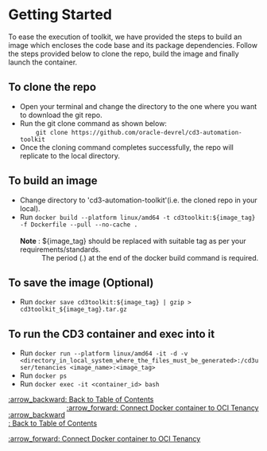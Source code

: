 # Getting Started
To ease the execution of toolkit, we have provided the steps to build an image which encloses the code base and its package dependencies. Follow the steps provided below  to clone the repo, build the image and finally launch the container.
<br>

## To clone the repo
* Open your terminal and change the directory to the one where you want to download the git repo.
* Run the git clone command as shown below:<br/>
&nbsp; &nbsp; &nbsp; &nbsp; ```git clone https://github.com/oracle-devrel/cd3-automation-toolkit```
* Once the cloning command completes successfully, the repo will replicate to the local directory. 

## To build an image

* Change directory to 'cd3-automation-toolkit'(i.e. the cloned repo in your local).
* Run ```docker build --platform linux/amd64 -t cd3toolkit:${image_tag} -f Dockerfile --pull --no-cache .```<br/>
<br  /><b>Note</b> : ${image_tag} should be replaced with suitable tag as per your requirements/standards.
<br  />&nbsp; &nbsp; &nbsp; &nbsp; &nbsp; &nbsp;The period (.) at the end of the docker build command is required.

## To save the image (Optional)
* Run  ```docker save cd3toolkit:${image_tag} | gzip > cd3toolkit_${image_tag}.tar.gz```


## To run the CD3 container and exec into it
* Run  ```docker run --platform linux/amd64 -it -d -v <directory_in_local_system_where_the_files_must_be_generated>:/cd3user/tenancies <image_name>:<image_tag>```
* Run  ```docker ps```
* Run  ```docker exec -it <container_id> bash```

<p style="text-align:left;">
    <a href="/README.md#table-of-contents-bookmark">:arrow_backward: Back to Table of Contents</a>
    <span style="float:right;">
        <a href="/cd3_automation_toolkit/documentation/user_guide/ConfiguringDockerContainer.md">:arrow_forward: Connect Docker container to OCI Tenancy</a>
    </span>
</p>
<div id="textbox">
  <p class="alignleft"><a href="/README.md#table-of-contents-bookmark">:arrow_backward: Back to Table of Contents</a></p>
  <p class="alignright"><a href="/cd3_automation_toolkit/documentation/user_guide/ConfiguringDockerContainer.md">:arrow_forward: Connect Docker container to OCI Tenancy</a></p>
</div>
